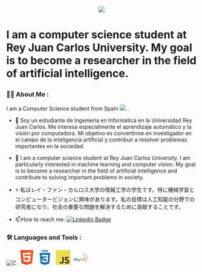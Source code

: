 <div id="header" align="center">
  <img src="https://media.tenor.com/xVbh42PIQdMAAAAC/haruhi-suzumiya-plotting.gif" width="500"/>
</div>
<h1>
  
I am a computer science student at Rey Juan Carlos University. My goal is to become a researcher in the field of artificial intelligence.
</h1>

### :woman_technologist: About Me :
I am a Computer Science student from Spain <img src="https://user-images.githubusercontent.com/39005484/215211486-4862d8de-e438-4933-8bb2-2cc82fedded4.png" width="30"> .
- :telescope: Soy un estudiante de Ingeniería en Informática en la Universidad Rey Juan Carlos. Me interesa especialmente el aprendizaje automático y la visión por computadora. Mi objetivo es convertirme en investigador en el campo de la inteligencia artificial y contribuir a resolver problemas importantes en la sociedad.

- :seedling: I am a computer science student at Rey Juan Carlos University. I am particularly interested in machine learning and computer vision. My goal is to become a researcher in the field of artificial intelligence and contribute to solving important problems in society.

- :zap: 私はレイ・ファン・カルロス大学の情報工学の学生です。特に機械学習とコンピュータービジョンに興味があります。私の目標は人工知能の分野での研究者になり、社会の重要な問題を解決するために貢献することです。

- :mailbox:How to reach me: [![Linkedin Badge](https://img.shields.io/badge/-kakbar-blue?style=flat&logo=Linkedin&logoColor=white)](www.linkedin.com/in/marcos-méndez-pariente-601705244)
### :hammer_and_wrench: Languages and Tools :
<div>

  <img src="https://user-images.githubusercontent.com/39005484/215208915-964ec074-345f-4f11-aef5-ee153d9f7535.png" title="C" alt="C" width="40" height="40"/>&nbsp;
  <img src="https://github.com/devicons/devicon/blob/master/icons/html5/html5-original.svg" title="HTML5" alt="HTML" width="40" height="40"/>&nbsp;
  <img src="https://github.com/devicons/devicon/blob/master/icons/css3/css3-plain-wordmark.svg"  title="CSS3" alt="CSS" width="40" height="40"/>&nbsp;
  <img src="https://github.com/devicons/devicon/blob/master/icons/javascript/javascript-original.svg" title="JavaScript" alt="JavaScript" width="40" height="40"/>&nbsp;
  <img src="https://github.com/devicons/devicon/blob/master/icons/mysql/mysql-original-wordmark.svg" title="MySQL"  alt="MySQL" width="40" height="40"/>&nbsp;
  
</div>
